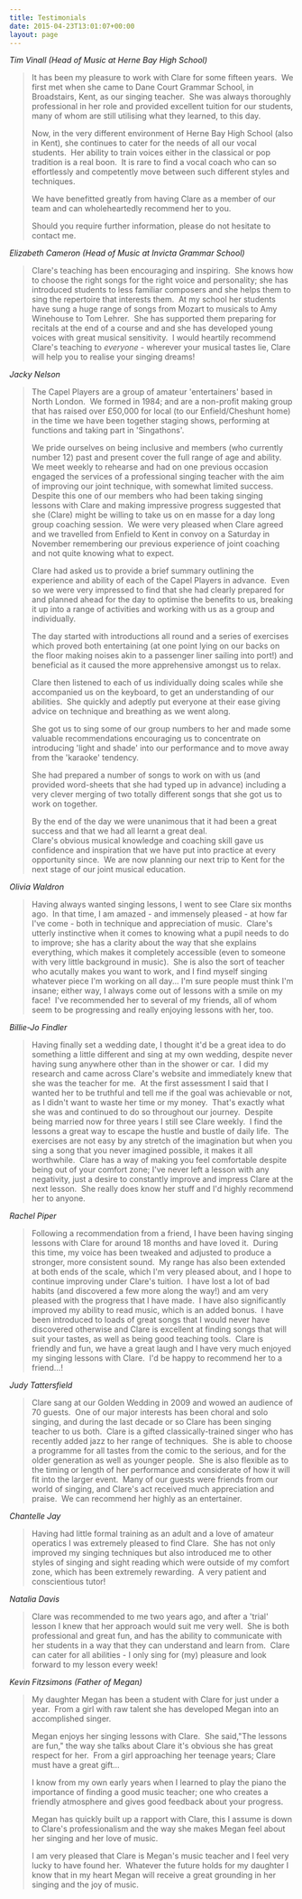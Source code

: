 ```yaml
---
title: Testimonials
date: 2015-04-23T13:01:07+00:00
layout: page
---
```

_Tim Vinall (Head of Music at Herne Bay High School)_

> It has been my pleasure to work with Clare for some fifteen years.  We first met when she came to Dane Court Grammar School, in Broadstairs, Kent, as our singing teacher.  She was always thoroughly professional in her role and provided excellent tuition for our students, many of whom are still utilising what they learned, to this day.
> 
> Now, in the very different environment of Herne Bay High School (also in Kent), she continues to cater for the needs of all our vocal students.  Her ability to train voices either in the classical or pop tradition is a real boon.  It is rare to find a vocal coach who can so effortlessly and competently move between such different styles and techniques.
> 
> We have benefitted greatly from having Clare as a member of our team and can wholeheartedly recommend her to you.
> 
> Should you require further information, please do not hesitate to contact me.

_Elizabeth Cameron (Head of Music at Invicta Grammar School)_

> Clare's teaching has been encouraging and inspiring.  She knows how to choose the right songs for the right voice and personality; she has introduced students to less familiar composers and she helps them to sing the repertoire that interests them.  At my school her students have sung a huge range of songs from Mozart to musicals to Amy Winehouse to Tom Lehrer.  She has supported them preparing for recitals at the end of a course and and she has developed young voices with great musical sensitivity.  I would heartily recommend Clare's teaching to _everyone_ - wherever your musical tastes lie, Clare will help you to realise your singing dreams!

_Jacky Nelson_

> The Capel Players are a group of amateur 'entertainers' based in North London.  We formed in 1984; and are a non-profit making group that has raised over £50,000 for local (to our Enfield/Cheshunt home) in the time we have been together staging shows, performing at functions and taking part in 'Singathons'.
> 
> We pride ourselves on being inclusive and members (who currently number 12) past and present cover the full range of age and ability. We meet weekly to rehearse and had on one previous occasion engaged the services of a professional singing teacher with the aim of improving our joint technique, with somewhat limited success.  Despite this one of our members who had been taking singing lessons with Clare and making impressive progress suggested that she (Clare) might be willing to take us on en masse for a day long group coaching session.  We were very pleased when Clare agreed and we travelled from Enfield to Kent in convoy on a Saturday in November remembering our previous experience of joint coaching and not quite knowing what to expect.
> 
> Clare had asked us to provide a brief summary outlining the experience and ability of each of the Capel Players in advance.  Even so we were very impressed to find that she had clearly prepared for and planned ahead for the day to optimise the benefits to us, breaking it up into a range of activities and working with us as a group and individually.
> 
> The day started with introductions all round and a series of exercises which proved both entertaining (at one point lying on our backs on the floor making noises akin to a passenger liner sailing into port!) and beneficial as it caused the more apprehensive amongst us to relax.
> 
> Clare then listened to each of us individually doing scales while she accompanied us on the keyboard, to get an understanding of our abilities.  She quickly and adeptly put everyone at their ease giving advice on technique and breathing as we went along.
> 
> She got us to sing some of our group numbers to her and made some valuable recommendations encouraging us to concentrate on introducing 'light and shade' into our performance and to move away from the 'karaoke' tendency.
> 
> She had prepared a number of songs to work on with us (and provided word-sheets that she had typed up in advance) including a very clever merging of two totally different songs that she got us to work on together.
> 
> By the end of the day we were unanimous that it had been a great success and that we had all learnt a great deal.  
> Clare's obvious musical knowledge and coaching skill gave us confidence and inspiration that we have put into practice at every opportunity since.  We are now planning our next trip to Kent for the next stage of our joint musical education.

_Olivia Waldron_

> Having always wanted singing lessons, I went to see Clare six months ago.  In that time, I am amazed - and immensely pleased - at how far I've come - both in technique and appreciation of music.  Clare's utterly instinctive when it comes to knowing what a pupil needs to do to improve; she has a clarity about the way that she explains everything, which makes it completely accessible (even to someone with very little background in music).  She is also the sort of teacher who acutally makes you want to work, and I find myself singing whatever piece I'm working on all day... I'm sure people must think I'm insane; either way, I always come out of lessons with a smile on my face!  I've recommended her to several of my friends, all of whom seem to be progressing and really enjoying lessons with her, too.

_Billie-Jo Findler_

> Having finally set a wedding date, I thought it'd be a great idea to do something a little different and sing at my own wedding, despite never having sung anywhere other than in the shower or car.  I did my research and came across Clare's website and immediately knew that she was the teacher for me.  At the first assessment I said that I wanted her to be truthful and tell me if the goal was achievable or not, as I didn't want to waste her time or my money.  That's exactly what she was and continued to do so throughout our journey.  Despite being married now for three years I still see Clare weekly.  I find the lessons a great way to escape the hustle and bustle of daily life.  The exercises are not easy by any stretch of the imagination but when you sing a song that you never imagined possible, it makes it all worthwhile.  Clare has a way of making you feel comfortable despite being out of your comfort zone; I've never left a lesson with any negativity, just a desire to constantly improve and impress Clare at the next lesson.  She really does know her stuff and I'd highly recommend her to anyone.

_Rachel Piper_

> Following a recommendation from a friend, I have been having singing lessons with Clare for around 18 months and have loved it.  During this time, my voice has been tweaked and adjusted to produce a stronger, more consistent sound.  My range has also been extended at both ends of the scale, which I'm very pleased about, and I hope to continue improving under Clare's tuition.  I have lost a lot of bad habits (and discovered a few more along the way!) and am very pleased with the progress that I have made.  I have also significantly improved my ability to read music, which is an added bonus.  I have been introduced to loads of great songs that I would never have discovered otherwise and Clare is excellent at finding songs that will suit your tastes, as well as being good teaching tools.  Clare is friendly and fun, we have a great laugh and I have very much enjoyed my singing lessons with Clare.  I'd be happy to recommend her to a friend...!

_Judy Tattersfield_

> Clare sang at our Golden Wedding in 2009 and wowed an audience of 70 guests.  One of our major interests has been choral and solo singing, and during the last decade or so Clare has been singing teacher to us both.  Clare is a gifted classically-trained singer who has recently added jazz to her range of techniques.  She is able to choose a programme for all tastes from the comic to the serious, and for the older generation as well as younger people.  She is also flexible as to the timing or length of her performance and considerate of how it will fit into the larger event.  Many of our guests were friends from our world of singing, and Clare's act received much appreciation and praise.  We can recommend her highly as an entertainer.

_Chantelle Jay_

> Having had little formal training as an adult and a love of amateur operatics I was extremely pleased to find Clare.  She has not only improved my singing techniques but also introduced me to other styles of singing and sight reading which were outside of my comfort zone, which has been extremely rewarding.  A very patient and conscientious tutor!

_Natalia Davis_

> Clare was recommended to me two years ago, and after a 'trial' lesson I knew that her approach would suit me very well.  She is both professional and great fun, and has the ability to communicate with her students in a way that they can understand and learn from.  Clare can cater for all abilities - I only sing for (my) pleasure and look forward to my lesson every week!

_Kevin Fitzsimons (Father of Megan)_

> My daughter Megan has been a student with Clare for just under a year.  From a girl with raw talent she has developed Megan into an accomplished singer.
> 
> Megan enjoys her singing lessons with Clare.  She said,"The lessons are fun," the way she talks about Clare it's obvious she has great respect for her.  From a girl approaching her teenage years; Clare must have a great gift...
> 
> I know from my own early years when I learned to play the piano the importance of finding a good music teacher; one who creates a friendly atmosphere and gives good feedback about your progress.
> 
> Megan has quickly built up a rapport with Clare, this I assume is down to Clare's professionalism and the way she makes Megan feel about her singing and her love of music.
> 
> I am very pleased that Clare is Megan's music teacher and I feel very lucky to have found her.  Whatever the future holds for my daughter I know that in my heart Megan will receive a great grounding in her singing and the joy of music.